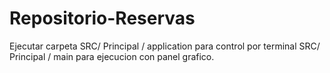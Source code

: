 # Repositorio-Reservas

Ejecutar carpeta SRC/ Principal / application para control por terminal
SRC/ Principal / main para ejecucion con panel grafico.
